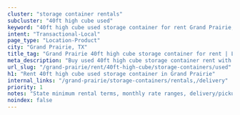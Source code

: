 ```yaml
---
cluster: "storage container rentals"
subcluster: "40ft high cube used"
keyword: "40ft high cube used storage container for rent Grand Prairie, TX"
intent: "Transactional-Local"
page_type: "Location-Product"
city: "Grand Prairie, TX"
title_tag: "Grand Prairie 40ft high cube storage container for rent | LC"
meta_description: "Buy used 40ft high cube storage container rent with local delivery in Grand Prairie, TX. LC Container — local Since 2003. Request a fast quote today."
url_slug: "/grand-prairie/rent/40ft-high-cube/storage-containers/used"
h1: "Rent 40ft high cube used storage container in Grand Prairie"
internal_links: "/grand-prairie/storage-containers/rentals,/delivery"
priority: 1
notes: "State minimum rental terms, monthly rate ranges, delivery/pickup fees, service area."
noindex: false
---
```


<!-- TODO: Add unique city/inventory copy, images, and internal links here. -->
